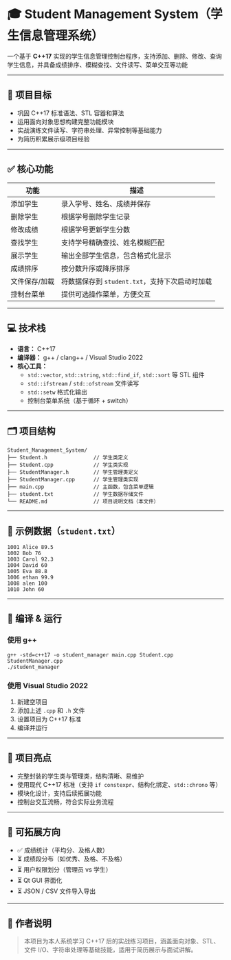 # 🎓 Student Management System（学生信息管理系统）

一个基于 **C++17** 实现的学生信息管理控制台程序，支持添加、删除、修改、查询学生信息，并具备成绩排序、模糊查找、文件读写、菜单交互等功能

------

## 📌 项目目标

- 巩固 C++17 标准语法、STL 容器和算法
- 运用面向对象思想构建完整功能模块
- 实战演练文件读写、字符串处理、异常控制等基础能力
- 为简历积累展示级项目经验

------

## ✅ 核心功能

| 功能          | 描述                                           |
| ------------- | ---------------------------------------------- |
| 添加学生      | 录入学号、姓名、成绩并保存                     |
| 删除学生      | 根据学号删除学生记录                           |
| 修改成绩      | 根据学号更新学生分数                           |
| 查找学生      | 支持学号精确查找、姓名模糊匹配                 |
| 展示学生      | 输出全部学生信息，包含格式化显示               |
| 成绩排序      | 按分数升序或降序排序                           |
| 文件保存/加载 | 将数据保存到 `student.txt`，支持下次启动时加载 |
| 控制台菜单    | 提供可选操作菜单，方便交互                     |



------

## 💻 技术栈

- **语言：** C++17
- **编译器：** g++ / clang++ / Visual Studio 2022
- **核心工具：**
  - `std::vector`, `std::string`, `std::find_if`, `std::sort` 等 STL 组件
  - `std::ifstream` / `std::ofstream` 文件读写
  - `std::setw` 格式化输出
  - 控制台菜单系统（基于循环 + switch）

------

## 🗂️ 项目结构

```
Student_Management_System/
├── Student.h               // 学生类定义
├── Student.cpp             // 学生类实现
├── StudentManager.h        // 学生管理类定义
├── StudentManager.cpp      // 学生管理类实现
├── main.cpp                // 主函数，包含菜单逻辑
├── student.txt             // 学生数据存储文件
└── README.md               // 项目说明文档（本文件）
```

------

## 📄 示例数据（`student.txt`）

```
1001 Alice 89.5
1002 Bob 76
1003 Carol 92.3
1004 David 60
1005 Eva 88.8
1006 ethan 99.9
1008 alen 100
1010 John 60
```

------

## 🚀 编译 & 运行

### 使用 g++

```
g++ -std=c++17 -o student_manager main.cpp Student.cpp StudentManager.cpp
./student_manager
```

### 使用 Visual Studio 2022

1. 新建空项目
2. 添加上述 `.cpp` 和 `.h` 文件
3. 设置项目为 C++17 标准
4. 编译并运行

------

## 🌟 项目亮点

- 完整封装的学生类与管理类，结构清晰、易维护
- 使用现代 C++17 标准（支持 `if constexpr`、结构化绑定、`std::chrono` 等）
- 模块化设计，支持后续拓展功能
- 控制台交互流畅，符合实际业务流程

------

## 🔧 可拓展方向

- ✅ 成绩统计（平均分、及格人数）
- ⏳ 成绩段分布（如优秀、及格、不及格）
- ⏳ 用户权限划分（管理员 vs 学生）
- ⏳ Qt GUI 界面化
- ⏳ JSON / CSV 文件导入导出

------

## 📌 作者说明

> 本项目为本人系统学习 C++17 后的实战练习项目，涵盖面向对象、STL、文件 I/O、字符串处理等基础技能，适用于简历展示与面试讲解。